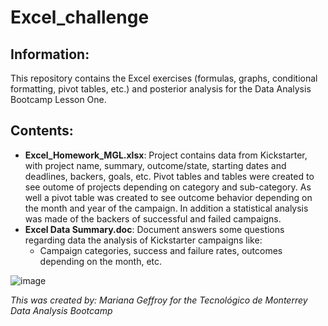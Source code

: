 # Excel_challenge 
## Information: 
This repository contains the Excel exercises (formulas, graphs, conditional formatting, pivot tables, etc.) and posterior analysis for the Data Analysis Bootcamp Lesson One. 
## Contents: 
- **Excel_Homework_MGL.xlsx**: Project contains data from Kickstarter, with project name, summary, outcome/state, starting dates and deadlines, backers, goals, etc. Pivot tables and tables were created to see outome of projects depending on category and sub-category. As well a pivot table was created to see outcome behavior depending on the month and year of the campaign. In addition a statistical analysis was made of the backers of successful and failed campaigns. 
- **Excel Data Summary.doc**: Document answers some questions regarding data the analysis of Kickstarter campaigns like: 
  -  Campaign categories, success and failure rates, outcomes depending on the month, etc.

![image](https://user-images.githubusercontent.com/79372976/122705110-b013c380-d21a-11eb-9450-d9baa19ede28.png)


*This was created by: Mariana Geffroy*
*for the Tecnológico de Monterrey Data Analysis Bootcamp*
